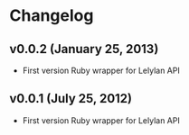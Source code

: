 # Changelog

## v0.0.2 (January 25, 2013)

* First version Ruby wrapper for Lelylan API

## v0.0.1 (July 25, 2012)

* First version Ruby wrapper for Lelylan API
